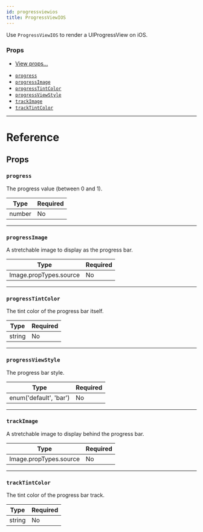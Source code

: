 ```yaml
---
id: progressviewios
title: ProgressViewIOS
---
```


Use `ProgressViewIOS` to render a UIProgressView on iOS.

### Props

- [View props...](../view/#props)

* [`progress`](../progressviewios/#progress)
* [`progressImage`](../progressviewios/#progressimage)
* [`progressTintColor`](../progressviewios/#progresstintcolor)
* [`progressViewStyle`](../progressviewios/#progressviewstyle)
* [`trackImage`](../progressviewios/#trackimage)
* [`trackTintColor`](../progressviewios/#tracktintcolor)

---

# Reference

## Props

### `progress`

The progress value (between 0 and 1).

| Type   | Required |
| ------ | -------- |
| number | No       |

---

### `progressImage`

A stretchable image to display as the progress bar.

| Type                   | Required |
| ---------------------- | -------- |
| Image.propTypes.source | No       |

---

### `progressTintColor`

The tint color of the progress bar itself.

| Type   | Required |
| ------ | -------- |
| string | No       |

---

### `progressViewStyle`

The progress bar style.

| Type                   | Required |
| ---------------------- | -------- |
| enum('default', 'bar') | No       |

---

### `trackImage`

A stretchable image to display behind the progress bar.

| Type                   | Required |
| ---------------------- | -------- |
| Image.propTypes.source | No       |

---

### `trackTintColor`

The tint color of the progress bar track.

| Type   | Required |
| ------ | -------- |
| string | No       |

